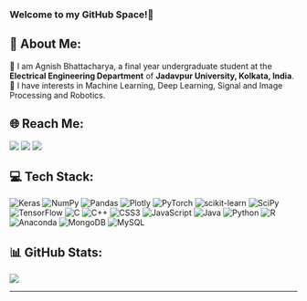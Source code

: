 ### Welcome to my GitHub Space!👋

## 💫 About Me:
💬 I am Agnish Bhattacharya, a final year undergraduate student at the **Electrical Engineering Department** of **Jadavpur University, Kolkata, India**. <br> 
💬 I have interests in Machine Learning, Deep Learning, Signal and Image Processing and Robotics.

## 🌐 Reach Me:

<a href="mailto:agnishbhattacharyaofficial@gmail.com"><img src="https://img.shields.io/badge/Gmail-D14836?style=&amp;logo=gmail&logoColor=white"></a>
<a href="https://www.linkedin.com/in/agnish-bhattacharya-451547204/"><img src="https://img.shields.io/badge/LinkedIn-%230077B5.svg?logo=linkedin&logoColor=white"></a>
<a href="https://www.instagram.com/ice_elated_guy/"><img src="https://img.shields.io/badge/instagram-E4405F.svg?&logo=instagram&logoColor=white"></a>

## 💻 Tech Stack:
![Keras](https://img.shields.io/badge/Keras-%23D00000.svg?style=flat&logo=Keras&logoColor=white) ![NumPy](https://img.shields.io/badge/numpy-%23013243.svg?style=flat&logo=numpy&logoColor=white) ![Pandas](https://img.shields.io/badge/pandas-%23150458.svg?style=flat&logo=pandas&logoColor=white) ![Plotly](https://img.shields.io/badge/Plotly-%233F4F75.svg?style=flat&logo=plotly&logoColor=white) ![PyTorch](https://img.shields.io/badge/PyTorch-%23EE4C2C.svg?style=flat&logo=PyTorch&logoColor=white) ![scikit-learn](https://img.shields.io/badge/scikit--learn-%23F7931E.svg?style=flat&logo=scikit-learn&logoColor=white) ![SciPy](https://img.shields.io/badge/SciPy-%230C55A5.svg?style=flat&logo=scipy&logoColor=%white) ![TensorFlow](https://img.shields.io/badge/TensorFlow-%23FF6F00.svg?style=flat&logo=TensorFlow&logoColor=white) ![C](https://img.shields.io/badge/c-%2300599C.svg?style=flat&logo=c&logoColor=white) ![C++](https://img.shields.io/badge/c++-%2300599C.svg?style=flat&logo=c%2B%2B&logoColor=white) ![CSS3](https://img.shields.io/badge/css3-%231572B6.svg?style=flat&logo=css3&logoColor=white) ![JavaScript](https://img.shields.io/badge/javascript-%23323330.svg?style=flat&logo=javascript&logoColor=%23F7DF1E) ![Java](https://img.shields.io/badge/java-%23ED8B00.svg?style=flat&logo=java&logoColor=white) ![Python](https://img.shields.io/badge/python-3670A0?style=flat&logo=python&logoColor=ffdd54) ![R](https://img.shields.io/badge/r-%23276DC3.svg?style=flat&logo=r&logoColor=white) ![Anaconda](https://img.shields.io/badge/Anaconda-%2344A833.svg?style=flat&logo=anaconda&logoColor=white) ![MongoDB](https://img.shields.io/badge/MongoDB-%234ea94b.svg?style=flat&logo=mongodb&logoColor=white) ![MySQL](https://img.shields.io/badge/mysql-%2300f.svg?style=flat&logo=mysql&logoColor=white)

## 📊 GitHub Stats:

![](https://github-readme-streak-stats.herokuapp.com/?user=AGNISH13&theme=nightowl&hide_border=false)<br/>

---

